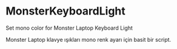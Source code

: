 # MonsterKeyboardLight
Set mono color for Monster Laptop Keyboard Light

Monster Laptop klavye ışıkları mono renk ayarı için basit bir script.
